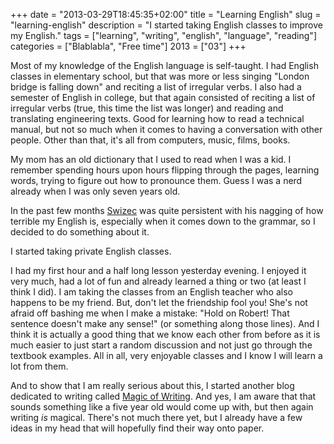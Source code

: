+++
date = "2013-03-29T18:45:35+02:00"
title = "Learning English"
slug = "learning-english"
description = "I started taking English classes to improve my English."
tags = ["learning", "writing", "english", "language", "reading"]
categories = ["Blablabla", "Free time"]
2013 = ["03"]
+++
<p>
    Most of my knowledge of the English language is self-taught. I had English classes in elementary school, but that was more or less singing "London bridge is falling down" and reciting a list of irregular verbs. I also had a semester of English in college, but that again consisted of reciting a list of irregular verbs (true, this time the list was longer) and reading and translating engineering texts. Good for learning how to read a technical manual, but not so much when it comes to having a conversation with other people. Other than that, it's all from computers, music, films, books.
</p>

<p>
    My mom has an old dictionary that I used to read when I was a kid. I remember spending hours upon hours flipping through the pages, learning words, trying to figure out how to pronounce them. Guess I was a nerd already when I was only seven years old.
</p>

<p>
    In the past few months <a href="https://twitter.com/Swizec">Swizec</a> was quite persistent with his nagging of how terrible my English is, especially when it comes down to the grammar, so I decided to do something about it.
</p>

<p>
    I started taking private English classes.
</p>

<p>
    I had my first hour and a half long lesson yesterday evening. I enjoyed it very much, had a lot of fun and already learned a thing or two (at least I think I did). I am taking the classes from an English teacher who also happens to be my friend. But, don't let the friendship fool you! She's not afraid off bashing me when I make a mistake: "Hold on Robert! That sentence doesn't make any sense!" (or something along those lines). And I think it is actually a good thing that we know each other from before as it is much easier to just start a random discussion and not just go through the textbook examples. All in all, very enjoyable classes and I know I will learn a lot from them.
</p>

<p>
    And to show that I am really serious about this, I started another blog dedicated to writing called <a href="http://magicofwriting.tumblr.com/">Magic of Writing</a>. And yes, I am aware that that sounds something like a five year old would come up with, but then again writing <em>is</em> magical. There's not much there yet, but I already have a few ideas in my head that will hopefully find their way onto paper.
</p>
